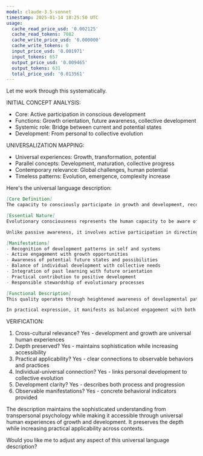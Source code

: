 ```yaml
---
model: claude-3.5-sonnet
timestamp: 2025-01-14 18:25:50 UTC
usage:
  cache_read_price_usd: '0.002125'
  cache_read_tokens: 7082
  cache_write_price_usd: '0.000000'
  cache_write_tokens: 0
  input_price_usd: '0.001971'
  input_tokens: 657
  output_price_usd: '0.009465'
  output_tokens: 631
  total_price_usd: '0.013561'
---
```


Let me work through this systematically.

INITIAL CONCEPT ANALYSIS:
- Core: Active participation in conscious development
- Functions: Growth orientation, future awareness, collective development
- Systemic role: Bridge between current and potential states
- Development: From personal to collective evolution

UNIVERSALIZATION MAPPING:
- Universal experiences: Growth, transformation, potential
- Parallel concepts: Development, maturation, collective progress
- Contemporary relevance: Global challenges, human potential
- Timeless patterns: Evolution, emergence, complexity increase

Here's the universal language description:

```markdown
[Core Definition]
The capacity to consciously participate in growth and development, recognizing and actively engaging with the evolutionary nature of human consciousness, both individually and collectively. This quality enables awareness of larger patterns of emergence and the ability to align personal development with collective advancement.

[Essential Nature]
Evolutionary consciousness represents the human capacity to be aware of and actively participate in development beyond current limitations. It combines recognition of growth patterns with intentional engagement in transformative processes. This quality operates at multiple levels simultaneously - personal growth, cultural development, and species evolution - creating coherence between individual transformation and collective advancement.

Unlike passive awareness, it involves active participation in directing development, while maintaining humility about the vastness of the evolutionary process. It enables recognition of emergence patterns while fostering responsible engagement with developmental possibilities.

[Manifestations]
- Recognition of development patterns in self and systems
- Active engagement with growth opportunities
- Awareness of potential future states and possibilities
- Balance of individual development with collective needs
- Integration of past learning with future orientation
- Practical contribution to positive development
- Responsible stewardship of evolutionary processes

[Functional Description]
This quality operates through heightened awareness of developmental patterns combined with active participation in growth processes. It enables recognition of emerging possibilities while maintaining practical groundedness. The capacity develops through alternating phases of expansion and integration, gradually extending from personal to collective domains of influence and responsibility.

In practical expression, it manifests as balanced engagement with both immediate development needs and longer-term evolutionary possibilities. This includes conscious participation in personal growth, contribution to collective development, and practical action aligned with positive evolutionary trajectories. It supports navigation of complexity while maintaining focus on meaningful advancement.
```

VERIFICATION:
1. Cross-cultural relevance? Yes - development and growth are universal human experiences
2. Depth preserved? Yes - maintains sophistication while increasing accessibility
3. Practical applicability? Yes - clear connections to observable behaviors and practices
4. Individual-universal connection? Yes - links personal development to collective evolution
5. Development clarity? Yes - describes both process and progression
6. Observable manifestations? Yes - concrete behavioral indicators provided

The description maintains the sophisticated understanding from transpersonal psychology while making it accessible through universal human experiences of growth and development. It preserves the depth while increasing practical applicability across contexts.

Would you like me to adjust any aspect of this universal language description?